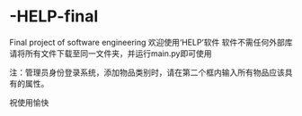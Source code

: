 # -HELP-final
Final project of software engineering
欢迎使用‘HELP’软件
软件不需任何外部库
请将所有文件下载至同一文件夹，并运行main.py即可使用

注：管理员身份登录系统，添加物品类别时，请在第二个框内输入所有物品应该具有的属性。

祝使用愉快

